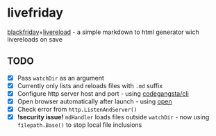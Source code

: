 livefriday
==========

[blackfriday](https://github.com/russross/blackfriday)+[livereload](https://github.com/jaschaephraim/lrserver) - a simple markdown to html generator wich livereloads on save

## TODO
- [x] Pass `watchDir` as an argument
- [x] Currently only lists and reloads files with `.md` suffix
- [x] Configure http server host and port - using [codegangsta/cli](https://github.com/codegangsta/cli)
- [x] Open browser automatically after launch - using [open](https://github.com/skratchdot/open-golang)
- [x] Check error from `http.ListenAndServer()`
- [x] **!security issue!** `mdHandler` loads files outside `watchDir` - now using `filepath.Base()` to stop local file inclusions
